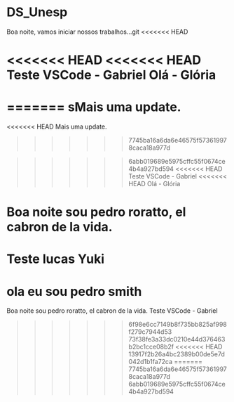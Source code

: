 # DS_Unesp

Boa noite, vamos iniciar nossos trabalhos...git 
<<<<<<< HEAD

<<<<<<< HEAD
<<<<<<< HEAD
Teste VSCode - Gabriel
Olá - Glória
=======
=======
sMais uma update.
=======
<<<<<<< HEAD
Mais uma update.
>>>>>>> 7745ba16a6da6e46575f573619978caca18a977d

>>>>>>> 6abb019689e5975cffc55f0674ce4b4a927bd594
<<<<<<< HEAD
Teste VSCode - Gabriel
<<<<<<< HEAD
Olá - Glória


Boa noite sou pedro roratto, el cabron de la vida.
=======
Teste lucas Yuki
=======
ola eu sou pedro smith
=======

Boa noite sou pedro roratto, el cabron de la vida.
Teste VSCode - Gabriel

>>>>>>> 6f98e6cc7149b8f735bb825af998f279c7944d53
>>>>>>> 73f38fe3a33dc0210e44d376463b2bc1cce08b2f
<<<<<<< HEAD
>>>>>>> 13917f2b26a4bc2389b00de5e7d042d1b1fa72ca
=======
>>>>>>> 7745ba16a6da6e46575f573619978caca18a977d
>>>>>>> 6abb019689e5975cffc55f0674ce4b4a927bd594
